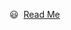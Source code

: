 :smiley:&nbsp;
<a href="https://artfolio-bucket.s3.ap-northeast-2.amazonaws.com/static/8ad42568-a69a-4c47-a724-c60c8da866b8_%EC%84%9C%EB%B2%84%EB%B0%B1%EC%97%94%EB%93%9C_%EA%B0%9C%EB%B0%9C%EC%9E%90_%ED%99%A9%EC%8A%B9%EC%88%98%EC%9E%85%EB%8B%88%EB%8B%A4..pdf" target="_blank">Read Me</a> 